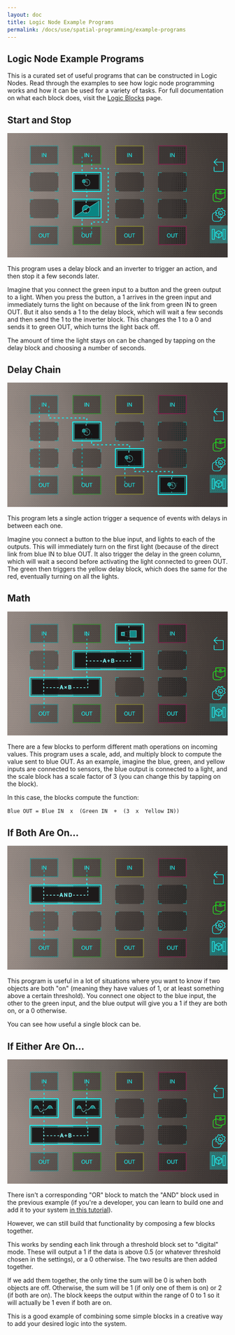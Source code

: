 ```yaml
---
layout: doc
title: Logic Node Example Programs
permalink: /docs/use/spatial-programming/example-programs
---
```


## Logic Node Example Programs

This is a curated set of useful programs that can be constructed in Logic Nodes. Read through the examples to see how logic node programming works and how it can be used for a variety of tasks. For full documentation on what each block does, visit the [Logic Blocks](https://github.com/ptcrealitylab/vuforia-spatial-toolbox-documentation/blob/master/use/toolboxBlocks.md) page.

## Start and Stop

![start and stop example program screenshot](./images/example-program-gifs/start-and-stop.gif)

This program uses a delay block and an inverter to trigger an action, and then stop it a few seconds later.

Imagine that you connect the green input to a button and the green output to a light. When you press the button, a 1 arrives in the green input and immediately turns the light on because of the link from green IN to green OUT. But it also sends a 1 to the delay block, which will wait a few seconds and then send the 1 to the inverter block. This changes the 1 to a 0 and sends it to green OUT, which turns the light back off.

The amount of time the light stays on can be changed by tapping on the delay block and choosing a number of seconds.

## Delay Chain

![delay chain example program screenshot](./images/example-program-gifs/delay-chain.gif)

This program lets a single action trigger a sequence of events with delays in between each one.

Imagine you connect a button to the blue input, and lights to each of the outputs. This will immediately turn on the first light (because of the direct link from blue IN to blue OUT. It also trigger the delay in the green column, which will wait a second before activating the light connected to green OUT. The green then triggers the yellow delay block, which does the same for the red, eventually turning on all the lights.

## Math

![various math blocks example program screenshot](./images/example-program-gifs/math.gif)

There are a few blocks to perform different math operations on incoming values. This program uses a scale, add, and multiply block to compute the value sent to blue OUT. As an example, imagine the blue, green, and yellow inputs are connected to sensors, the blue output is connected to a light, and the scale block has a scale factor of 3 (you can change this by tapping on the block). 

In this case, the blocks compute the function:

```
Blue OUT = Blue IN  x  (Green IN  +  (3  x  Yellow IN))
```

## If Both Are On...

![AND example program screenshot](./images/example-program-gifs/both-are-on.gif)

This program is useful in a lot of situations where you want to know if two objects are both "on" (meaning they have values of 1, or at least something above a certain threshold). You connect one object to the blue input, the other to the green input, and the blue output will give you a 1 if they are both on, or a 0 otherwise.

You can see how useful a single block can be.

## If Either Are On...

![constructed OR example program screenshot](./images/example-program-gifs/either-are-on.gif)

There isn't a corresponding "OR" block to match the "AND" block used in the previous example (if you're a developer, you can learn to build one and add it to your system [in this tutorial]()).

However, we can still build that functionality by composing a few blocks together.

This works by sending each link through a threshold block set to "digital" mode. These will output a 1 if the data is above 0.5 (or whatever threshold chosen in the settings), or a 0 otherwise. The two results are then added together. 

If we add them together, the only time the sum will be 0 is when both objects are off. Otherwise, the sum will be 1 (if only one of them is on) or 2 (if both are on). The block keeps the output within the range of 0 to 1 so it will actually be 1 even if both are on.

This is a good example of combining some simple blocks in a creative way to add your desired logic into the system.
